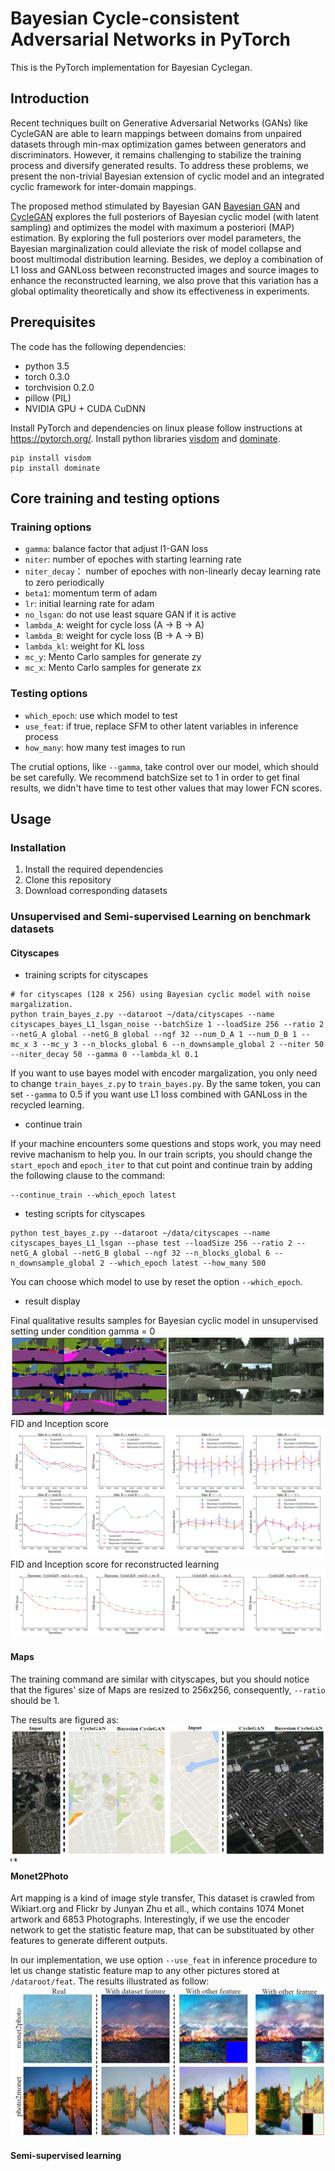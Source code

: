 # Bayesian Cycle-consistent Adversarial Networks in PyTorch

This is the PyTorch implementation for Bayesian Cyclegan.

## Introduction

Recent techniques built on Generative Adversarial Networks (GANs) like CycleGAN are able to learn mappings between domains from unpaired datasets through min-max optimization games between generators and discriminators. However, it remains challenging to stabilize the training process and diversify generated results. To address these problems, we present the non-trivial Bayesian extension of cyclic model and an integrated cyclic framework for inter-domain mappings.

The proposed method stimulated by Bayesian GAN [Bayesian GAN](https://arxiv.org/abs/1705.09558) and [CycleGAN](https://arxiv.org/abs/1703.10593) explores the full posteriors of Bayesian cyclic model (with latent sampling) and optimizes the model with maximum a posteriori (MAP) estimation. By exploring the full posteriors over model parameters, the Bayesian marginalization could alleviate the risk of model collapse and boost multimodal distribution learning. Besides, we deploy a combination of L1 loss and GANLoss between reconstructed images and source images to enhance the reconstructed learning, we also prove that this variation has a global optimality theoretically and show its effectiveness in experiments.

## Prerequisites
The code has the following dependencies:

- python 3.5
- torch 0.3.0
- torchvision 0.2.0
- pillow (PIL)
- NVIDIA GPU + CUDA CuDNN

Install PyTorch and dependencies on linux please follow instructions at https://pytorch.org/.
Install python libraries [visdom](https://github.com/facebookresearch/visdom) and [dominate](https://github.com/Knio/dominate).
````
pip install visdom 
pip install dominate
````

## Core training and testing options

### Training options
- `gamma`: balance factor that adjust l1-GAN loss
- `niter`: number of epoches with starting learning rate
- `niter_decay`： number of epoches with non-linearly decay learning rate to zero periodically
- `beta1`: momentum term of adam
- `lr`: initial learning rate for adam
- `no_lsgan`: do not use least square GAN if it is active
- `lambda_A`: weight for cycle loss (A -> B -> A)
- `lambda_B`: weight for cycle loss (B -> A -> B)
- `lambda_kl`: weight for KL loss
- `mc_y`: Mento Carlo samples for generate zy
- `mc_x`: Mento Carlo samples for generate zx

### Testing options
- `which_epoch`: use which model to test
- `use_feat`: if true, replace SFM to other latent variables in inference process
- `how_many`: how many test images to run

The crutial options, like `--gamma`, take control over our model, which should be set carefully. We recommend batchSize set to 1 in order to get final results, we didn't have time to test other values that may lower FCN scores.

## Usage

### Installation

1. Install the required dependencies
2. Clone this repository
3. Download corresponding datasets

### Unsupervised and Semi-supervised Learning on benchmark datasets

#### Cityscapes
* training scripts for cityscapes

````
# for cityscapes (128 x 256) using Bayesian cyclic model with noise margalization.
python train_bayes_z.py --dataroot ~/data/cityscapes --name cityscapes_bayes_L1_lsgan_noise --batchSize 1 --loadSize 256 --ratio 2 --netG_A global --netG_B global --ngf 32 --num_D_A 1 --num_D_B 1 --mc_x 3 --mc_y 3 --n_blocks_global 6 --n_downsample_global 2 --niter 50 --niter_decay 50 --gamma 0 --lambda_kl 0.1
````

If you want to use bayes model with encoder margalization, you only need to change `train_bayes_z.py` to `train_bayes.py`. By the same token, you can set `--gamma` to 0.5 if you want use L1 loss combined with GANLoss in the recycled learning.

* continue train

If your machine encounters some questions and stops work, you may need revive machanism to help you. In our train scripts, you should change the `start_epoch` and `epoch_iter` to that cut point and continue train by adding the following clause to the command:
````
--continue_train --which_epoch latest
````

* testing scripts for cityscapes

````
python test_bayes_z.py --dataroot ~/data/cityscapes --name cityscapes_bayes_L1_lsgan --phase test --loadSize 256 --ratio 2 --netG_A global --netG_B global --ngf 32 --n_blocks_global 6 --n_downsample_global 2 --which_epoch latest --how_many 500
````
You can choose which model to use by reset the option `--which_epoch`.

* result display

Final qualitative results samples for Bayesian cyclic model in unsupervised setting under condition gamma = 0
![](./img/cityscapes.PNG)
FID and Inception score
![](./img/cityscapes_fid_inception.PNG)
FID and Inception score for reconstructed learning
![](./img/cityscapes_rec_fid_inception.PNG)

#### Maps
The training command are similar with cityscapes, but you should notice that the figures' size of Maps are resized to 256x256, consequently, `--ratio` should be 1.

The results are figured as:
![](./img/maps.PNG)
<img src="assets/maps.png" align="left" width="10cm">

#### Monet2Photo
Art mapping is a kind of image style transfer, This dataset is crawled from Wikiart.org and Flickr by Junyan Zhu et all., which contains 1074 Monet artwork and 6853 Photographs. Interestingly, if we use the encoder network to get the statistic feature map, that can be substituated by other features to generate different outputs.

In our implementation, we use option `--use_feat` in inference procedure to let us change statistic feature map to any other pictures stored at `/dataroot/feat`. The results illustrated as follow:
![](./img/monet2photo.PNG)
 
#### Semi-supervised learning


